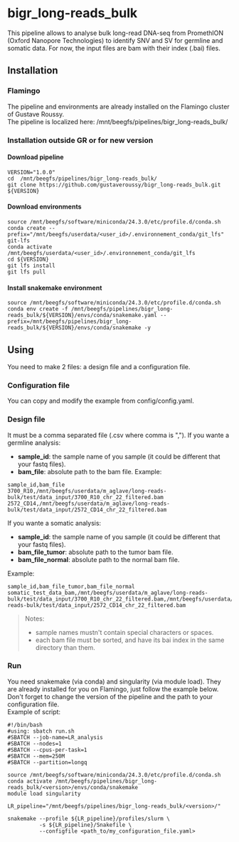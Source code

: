 # bigr_long-reads_bulk
This pipeline allows to analyse bulk long-read DNA-seq from PromethION (Oxford Nanopore Technologies) to identify SNV and SV for germline and somatic data.
For now, the input files are bam with their index (.bai) files.

## Installation
### Flamingo
The pipeline and environments are already installed on the Flamingo cluster of Gustave Roussy.  
The pipeline is localized here: /mnt/beegfs/pipelines/bigr_long-reads_bulk/<version>

### Installation outside GR or for new version
#### Download pipeline
```
VERSION="1.0.0"
cd  /mnt/beegfs/pipelines/bigr_long-reads_bulk/
git clone https://github.com/gustaveroussy/bigr_long-reads_bulk.git ${VERSION}
```
#### Download environments
```
source /mnt/beegfs/software/miniconda/24.3.0/etc/profile.d/conda.sh
conda create --prefix="/mnt/beegfs/userdata/<user_id>/.environnement_conda/git_lfs" git-lfs
conda activate /mnt/beegfs/userdata/<user_id>/.environnement_conda/git_lfs
cd ${VERSION}
git lfs install
git lfs pull
```
#### Install snakemake environment
```
source /mnt/beegfs/software/miniconda/24.3.0/etc/profile.d/conda.sh
conda env create -f /mnt/beegfs/pipelines/bigr_long-reads_bulk/${VERSION}/envs/conda/snakemake.yaml --prefix=/mnt/beegfs/pipelines/bigr_long-reads_bulk/${VERSION}/envs/conda/snakemake -y
```

## Using
You need to make 2 files: a design file and a configuration file. 

### Configuration file
You can copy and modify the example from config/config.yaml.  

### Design file
It must be a comma separated file (.csv where comma is ",").
If you wante a germline analysis:
- **sample_id**: the sample name of you sample (it could be different that your fastq files).
- **bam_file**: absolute path to the bam file.
Example:
```
sample_id,bam_file
3700_R10,/mnt/beegfs/userdata/m_aglave/long-reads-bulk/test/data_input/3700_R10_chr_22_filtered.bam
2572_CD14,/mnt/beegfs/userdata/m_aglave/long-reads-bulk/test/data_input/2572_CD14_chr_22_filtered.bam
```
If you wante a somatic analysis:
- **sample_id**: the sample name of you sample (it could be different that your fastq files).
- **bam_file_tumor**: absolute path to the tumor bam file.
- **bam_file_normal**: absolute path to the normal bam file.

Example:
```
sample_id,bam_file_tumor,bam_file_normal
somatic_test_data_bam,/mnt/beegfs/userdata/m_aglave/long-reads-bulk/test/data_input/3700_R10_chr_22_filtered.bam,/mnt/beegfs/userdata/m_aglave/long-reads-bulk/test/data_input/2572_CD14_chr_22_filtered.bam
```

> Notes:
> - sample names mustn't contain special characters or spaces.
> - each bam file must be sorted, and have its bai index in the same directory than them.

### Run
You need snakemake (via conda) and singularity (via module load). They are already installed for you on Flamingo, just follow the example below.  
Don't forget to change the version of the pipeline and the path to your configuration file.  
Example of script:
```
#!/bin/bash
#using: sbatch run.sh
#SBATCH --job-name=LR_analysis
#SBATCH --nodes=1
#SBATCH --cpus-per-task=1
#SBATCH --mem=250M
#SBATCH --partition=longq

source /mnt/beegfs/software/miniconda/24.3.0/etc/profile.d/conda.sh
conda activate /mnt/beegfs/pipelines/bigr_long-reads_bulk/<version>/envs/conda/snakemake
module load singularity

LR_pipeline="/mnt/beegfs/pipelines/bigr_long-reads_bulk/<version>/"

snakemake --profile ${LR_pipeline}/profiles/slurm \
          -s ${LR_pipeline}/Snakefile \
          --configfile <path_to/my_configuration_file.yaml>
```
